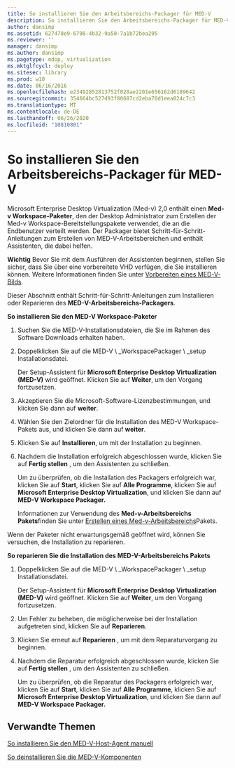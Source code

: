 ```yaml
---
title: So installieren Sie den Arbeitsbereichs-Packager für MED-V
description: So installieren Sie den Arbeitsbereichs-Packager für MED-V
author: dansimp
ms.assetid: 627478e9-6798-4b32-9a50-7a1b72bea295
ms.reviewer: ''
manager: dansimp
ms.author: dansimp
ms.pagetype: mdop, virtualization
ms.mktglfcycl: deploy
ms.sitesec: library
ms.prod: w10
ms.date: 06/16/2016
ms.openlocfilehash: e23492852813752f028ae2201e656162d6189642
ms.sourcegitcommit: 354664bc527d93f80687cd2eba70d1eea024c7c3
ms.translationtype: MT
ms.contentlocale: de-DE
ms.lasthandoff: 06/26/2020
ms.locfileid: "10810801"
---
```

# So installieren Sie den Arbeitsbereichs-Packager für MED-V


Microsoft Enterprise Desktop Virtualization (Med-v) 2,0 enthält einen **Med-v Workspace-Paketer**, den der Desktop Administrator zum Erstellen der Med-v Workspace-Bereitstellungspakete verwendet, die an die Endbenutzer verteilt werden. Der Packager bietet Schritt-für-Schritt-Anleitungen zum Erstellen von MED-V-Arbeitsbereichen und enthält Assistenten, die dabei helfen.

**Wichtig**  Bevor Sie mit dem Ausführen der Assistenten beginnen, stellen Sie sicher, dass Sie über eine vorbereitete VHD verfügen, die Sie installieren können. Weitere Informationen finden Sie unter [Vorbereiten eines MED-V-Bilds](prepare-a-med-v-image.md).

 

Dieser Abschnitt enthält Schritt-für-Schritt-Anleitungen zum Installieren oder Reparieren des **MED-V-Arbeitsbereichs-Packagers**.

**So installieren Sie den MED-V Workspace-Paketer**

1.  Suchen Sie die MED-V-Installationsdateien, die Sie im Rahmen des Software Downloads erhalten haben.

2.  Doppelklicken Sie auf die MED-V \ _WorkspacePackager \ _setup Installationsdatei.

    Der Setup-Assistent für **Microsoft Enterprise Desktop Virtualization (MED-V)** wird geöffnet. Klicken Sie auf **Weiter**, um den Vorgang fortzusetzen.

3.  Akzeptieren Sie die Microsoft-Software-Lizenzbestimmungen, und klicken Sie dann auf **weiter**.

4.  Wählen Sie den Zielordner für die Installation des MED-V Workspace-Pakets aus, und klicken Sie dann auf **weiter**.

5.  Klicken Sie auf **Installieren**, um mit der Installation zu beginnen.

6.  Nachdem die Installation erfolgreich abgeschlossen wurde, klicken Sie auf **Fertig stellen** , um den Assistenten zu schließen.

    Um zu überprüfen, ob die Installation des Packagers erfolgreich war, klicken Sie auf **Start**, klicken Sie auf **Alle Programme**, klicken Sie auf **Microsoft Enterprise Desktop Virtualization**, und klicken Sie dann auf **MED-V Workspace Packager.**

    Informationen zur Verwendung des **Med-v-Arbeitsbereichs Pakets**finden Sie unter [Erstellen eines Med-v-Arbeitsbereichs](create-a-med-v-workspace-package.md)Pakets.

Wenn der Paketer nicht erwartungsgemäß geöffnet wird, können Sie versuchen, die Installation zu reparieren.

**So reparieren Sie die Installation des MED-V-Arbeitsbereichs Pakets**

1.  Doppelklicken Sie auf die MED-V \ _WorkspacePackager \ _setup Installationsdatei.

    Der Setup-Assistent für **Microsoft Enterprise Desktop Virtualization (MED-V)** wird geöffnet. Klicken Sie auf **Weiter**, um den Vorgang fortzusetzen.

2.  Um Fehler zu beheben, die möglicherweise bei der Installation aufgetreten sind, klicken Sie auf **Reparieren**.

3.  Klicken Sie erneut auf **Reparieren** , um mit dem Reparaturvorgang zu beginnen.

4.  Nachdem die Reparatur erfolgreich abgeschlossen wurde, klicken Sie auf **Fertig stellen** , um den Assistenten zu schließen.

    Um zu überprüfen, ob die Reparatur des Packagers erfolgreich war, klicken Sie auf **Start**, klicken Sie auf **Alle Programme**, klicken Sie auf **Microsoft Enterprise Desktop Virtualization**, und klicken Sie dann auf **MED-V Workspace Packager.**

## Verwandte Themen


[So installieren Sie den MED-V-Host-Agent manuell](how-to-manually-install-the-med-v-host-agent.md)

[So deinstallieren Sie die MED-V-Komponenten](how-to-uninstall-the-med-v-components.md)

 

 





